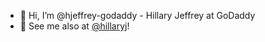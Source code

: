 - 👋 Hi, I’m @hjeffrey-godaddy -  Hillary Jeffrey at GoDaddy
- 🐝 See me also at [@hillaryj](https://github.com/hillaryj)!
